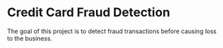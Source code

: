 # Credit Card Fraud Detection
The goal of this project is to detect fraud transactions before causing loss to the business.
